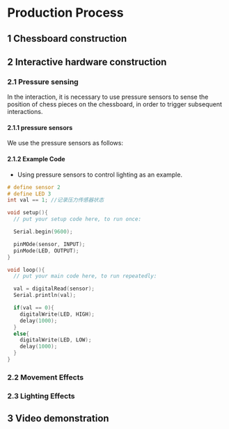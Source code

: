 # Production Process
## 1 Chessboard construction

## 2 Interactive hardware construction

### 2.1 Pressure sensing
In the interaction, it is necessary to use pressure sensors to sense the position of chess pieces on the chessboard, in order to trigger subsequent interactions. 
#### 2.1.1 pressure sensors
We use the pressure sensors as follows:


#### 2.1.2 Example Code
- Using pressure sensors to control lighting as an example.

```C++
# define sensor 2
# define LED 3
int val == 1; //记录压力传感器状态

void setup(){
  // put your setup code here, to run once:

  Serial.begin(9600);

  pinMOde(sensor, INPUT);
  pinMode(LED, OUTPUT);
}

void loop(){
  // put your main code here, to run repeatedly:

  val = digitalRead(sensor);
  Serial.println(val);

  if(val == 0){
    digitalWrite(LED, HIGH);
    delay(1000);
  }
  else{
    digitalWrite(LED, LOW);
    delay(1000);
  }
}
```

### 2.2 Movement Effects

### 2.3 Lighting Effects

## 3 Video demonstration
